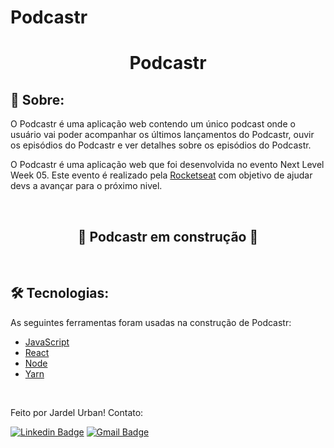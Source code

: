 # Podcastr

<h1 align="center">Podcastr</h1>
<h2>&#x1F4D2; Sobre:</h2>
<p>O Podcastr é uma aplicação web contendo um único podcast onde o usuário vai poder acompanhar os últimos lançamentos do Podcastr, ouvir os episódios do Podcastr e ver detalhes sobre os episódios do Podcastr.</p>
<p>O Podcastr é uma aplicação web que foi desenvolvida no evento Next Level Week 05. Este evento é realizado pela <a href="https://rocketseat.com.br/">Rocketseat</a> com objetivo de ajudar devs a avançar para o próximo nivel.</p>
<br>
<h2 align="center">&#x1F6A7 Podcastr em construção &#x1F6A7</h2>
<br>
<h2>&#x1F6E0 Tecnologias:</h2>
<p align="justify">As seguintes ferramentas foram usadas na construção de Podcastr:</p>
<ul>
    <li><a href="https://developer.mozilla.org/pt-BR/docs/Web/JavaScript/About_JavaScript">JavaScript</a></li>
    <li><a href="https://reactjs.org/">React</a></li>
    <li><a href="https://nodejs.org/en/about/">Node</a></li>
    <li><a href="https://yarnpkg.com/">Yarn</a></li>
</ul>
<br>
<p>Feito por Jardel Urban! Contato:</p>

[![Linkedin Badge](https://img.shields.io/badge/-Jardel-blue?style=flat-square&logo=Linkedin&logoColor=white&link=https://www.linkedin.com/in/jardel-urban-906519199/)](https://www.linkedin.com/in/jardel-urban-906519199/)
[![Gmail Badge](https://img.shields.io/badge/-jardelurban3@gmail.com-c14438?style=flat-square&logo=Gmail&logoColor=white&link=mailto:jardelurban3@gmail.com)](mailto:jardelurban3@gmail.com)
